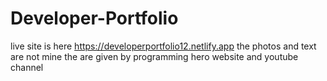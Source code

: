 # Developer-Portfolio
live site is here
https://developerportfolio12.netlify.app
the photos and text are not mine the are given by programming hero website and youtube channel
